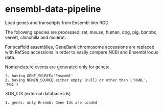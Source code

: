 # ensembl-data-pipeline
Load genes and transcripts from Ensembl into RGD.

The following species are processed: rat, mouse, human, dog, pig, bonobo, vervet, chinchilla and molerat.

For scaffold assemblies, GeneBank chromosome accessions are replaced with RefSeq accessions
in order to easily compare NCBI and Ensembl locus data.

Nomenclature events are generated only for genes:

    1. having GENE_SOURCE='Ensembl'
    2. having NOMEN_SOURCE either empty (null) or other than ('HGNC', 'MGI')

XDB_IDS (external database ids)

    1. genes: only Ensembl Gene Ids are loaded 
